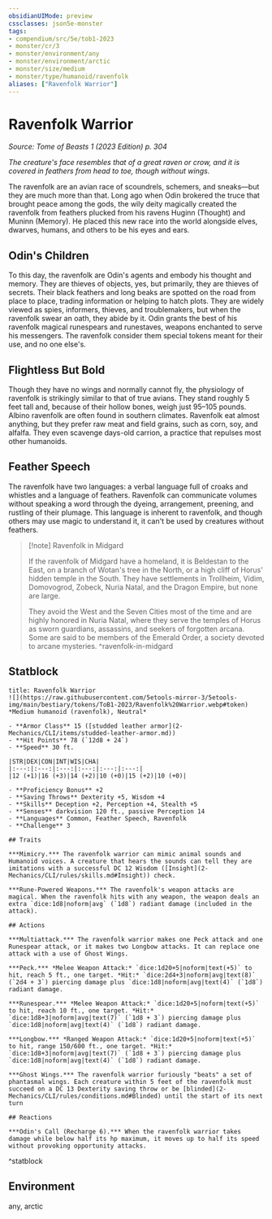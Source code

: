 ```yaml
---
obsidianUIMode: preview
cssclasses: json5e-monster
tags:
- compendium/src/5e/tob1-2023
- monster/cr/3
- monster/environment/any
- monster/environment/arctic
- monster/size/medium
- monster/type/humanoid/ravenfolk
aliases: ["Ravenfolk Warrior"]
---
```

# Ravenfolk Warrior
*Source: Tome of Beasts 1 (2023 Edition) p. 304*  

*The creature's face resembles that of a great raven or crow, and it is covered in feathers from head to toe, though without wings.*

The ravenfolk are an avian race of scoundrels, schemers, and sneaks—but they are much more than that. Long ago when Odin brokered the truce that brought peace among the gods, the wily deity magically created the ravenfolk from feathers plucked from his ravens Huginn (Thought) and Muninn (Memory). He placed this new race into the world alongside elves, dwarves, humans, and others to be his eyes and ears.

## Odin's Children

To this day, the ravenfolk are Odin's agents and embody his thought and memory. They are thieves of objects, yes, but primarily, they are thieves of secrets. Their black feathers and long beaks are spotted on the road from place to place, trading information or helping to hatch plots. They are widely viewed as spies, informers, thieves, and troublemakers, but when the ravenfolk swear an oath, they abide by it. Odin grants the best of his ravenfolk magical runespears and runestaves, weapons enchanted to serve his messengers. The ravenfolk consider them special tokens meant for their use, and no one else's.

## Flightless But Bold

Though they have no wings and normally cannot fly, the physiology of ravenfolk is strikingly similar to that of true avians. They stand roughly 5 feet tall and, because of their hollow bones, weigh just 95–105 pounds. Albino ravenfolk are often found in southern climates. Ravenfolk eat almost anything, but they prefer raw meat and field grains, such as corn, soy, and alfalfa. They even scavenge days-old carrion, a practice that repulses most other humanoids.

## Feather Speech

The ravenfolk have two languages: a verbal language full of croaks and whistles and a language of feathers. Ravenfolk can communicate volumes without speaking a word through the dyeing, arrangement, preening, and rustling of their plumage. This language is inherent to ravenfolk, and though others may use magic to understand it, it can't be used by creatures without feathers.

> [!note] Ravenfolk in Midgard
> 
> If the ravenfolk of Midgard have a homeland, it is Beldestan to the East, on a branch of Wotan's tree in the North, or a high cliff of Horus' hidden temple in the South. They have settlements in Trollheim, Vidim, Domovogrod, Zobeck, Nuria Natal, and the Dragon Empire, but none are large.
> 
> They avoid the West and the Seven Cities most of the time and are highly honored in Nuria Natal, where they serve the temples of Horus as sworn guardians, assassins, and seekers of forgotten arcana. Some are said to be members of the Emerald Order, a society devoted to arcane mysteries.
^ravenfolk-in-midgard

## Statblock

```ad-statblock
title: Ravenfolk Warrior
![](https://raw.githubusercontent.com/5etools-mirror-3/5etools-img/main/bestiary/tokens/ToB1-2023/Ravenfolk%20Warrior.webp#token)
*Medium humanoid (ravenfolk), Neutral*

- **Armor Class** 15 ([studded leather armor](2-Mechanics/CLI/items/studded-leather-armor.md))
- **Hit Points** 78 (`12d8 + 24`)
- **Speed** 30 ft.

|STR|DEX|CON|INT|WIS|CHA|
|:---:|:---:|:---:|:---:|:---:|:---:|
|12 (+1)|16 (+3)|14 (+2)|10 (+0)|15 (+2)|10 (+0)|

- **Proficiency Bonus** +2
- **Saving Throws** Dexterity +5, Wisdom +4
- **Skills** Deception +2, Perception +4, Stealth +5
- **Senses** darkvision 120 ft., passive Perception 14
- **Languages** Common, Feather Speech, Ravenfolk
- **Challenge** 3

## Traits

***Mimicry.*** The ravenfolk warrior can mimic animal sounds and Humanoid voices. A creature that hears the sounds can tell they are imitations with a successful DC 12 Wisdom ([Insight](2-Mechanics/CLI/rules/skills.md#Insight)) check.

***Rune-Powered Weapons.*** The ravenfolk's weapon attacks are magical. When the ravenfolk hits with any weapon, the weapon deals an extra `dice:1d8|noform|avg` (`1d8`) radiant damage (included in the attack).

## Actions

***Multiattack.*** The ravenfolk warrior makes one Peck attack and one Runespear attack, or it makes two Longbow attacks. It can replace one attack with a use of Ghost Wings.

***Peck.*** *Melee Weapon Attack:* `dice:1d20+5|noform|text(+5)` to hit, reach 5 ft., one target. *Hit:* `dice:2d4+3|noform|avg|text(8)` (`2d4 + 3`) piercing damage plus `dice:1d8|noform|avg|text(4)` (`1d8`) radiant damage.

***Runespear.*** *Melee Weapon Attack:* `dice:1d20+5|noform|text(+5)` to hit, reach 10 ft., one target. *Hit:* `dice:1d8+3|noform|avg|text(7)` (`1d8 + 3`) piercing damage plus `dice:1d8|noform|avg|text(4)` (`1d8`) radiant damage.

***Longbow.*** *Ranged Weapon Attack:* `dice:1d20+5|noform|text(+5)` to hit, range 150/600 ft., one target. *Hit:* `dice:1d8+3|noform|avg|text(7)` (`1d8 + 3`) piercing damage plus `dice:1d8|noform|avg|text(4)` (`1d8`) radiant damage.

***Ghost Wings.*** The ravenfolk warrior furiously "beats" a set of phantasmal wings. Each creature within 5 feet of the ravenfolk must succeed on a DC 13 Dexterity saving throw or be [blinded](2-Mechanics/CLI/rules/conditions.md#Blinded) until the start of its next turn

## Reactions

***Odin's Call (Recharge 6).*** When the ravenfolk warrior takes damage while below half its hp maximum, it moves up to half its speed without provoking opportunity attacks.
```
^statblock

## Environment

any, arctic